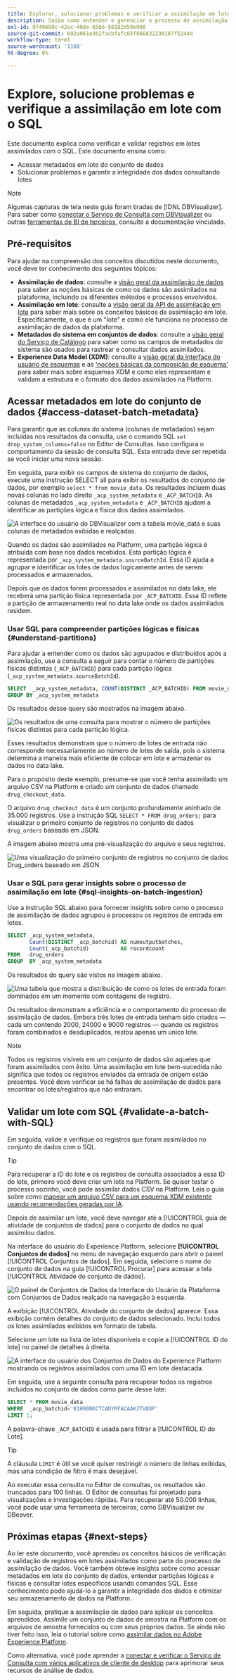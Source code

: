 ```yaml
---
title: Explorar, solucionar problemas e verificar a assimilação em lote com o SQL
description: Saiba como entender e gerenciar o processo de assimilação de dados no Adobe Experience Platform. Este documento inclui como verificar lotes e consultar dados assimilados.
exl-id: 8f49680c-42ec-488e-8586-50182d50e900
source-git-commit: 692a061e3b2facbfafc65f966832230187f5244d
workflow-type: tm+mt
source-wordcount: '1160'
ht-degree: 0%

---
```


# Explore, solucione problemas e verifique a assimilação em lote com o SQL

Este documento explica como verificar e validar registros em lotes assimilados com o SQL. Este documento ensina como:

- Acessar metadados em lote do conjunto de dados
- Solucionar problemas e garantir a integridade dos dados consultando lotes

>[!NOTE]
>
>Algumas capturas de tela neste guia foram tiradas de [!DNL DBVisualizer]. Para saber como [conectar o Serviço de Consulta com DBVisualizer](../clients/dbvisulaizer.md) ou outras [ferramentas de BI de terceiros](../clients/overview.md), consulte a documentação vinculada.

## Pré-requisitos

Para ajudar na compreensão dos conceitos discutidos neste documento, você deve ter conhecimento dos seguintes tópicos:

- **Assimilação de dados**: consulte a [visão geral da assimilação de dados](../../ingestion/home.md) para saber as noções básicas de como os dados são assimilados na plataforma, incluindo os diferentes métodos e processos envolvidos.
- **Assimilação em lote**: consulte a [visão geral da API de assimilação em lote](../../ingestion/batch-ingestion/overview.md) para saber mais sobre os conceitos básicos de assimilação em lote. Especificamente, o que é um &quot;lote&quot; e como ele funciona no processo de assimilação de dados da plataforma.
- **Metadados do sistema em conjuntos de dados**: consulte a [visão geral do Serviço de Catálogo](../../catalog/home.md) para saber como os campos de metadados do sistema são usados para rastrear e consultar dados assimilados.
- **Experience Data Model (XDM)**: consulte a [visão geral da interface do usuário de esquemas](../../xdm/ui/overview.md) e as [&#39;noções básicas da composição de esquema&#39;](../../xdm/schema/composition.md) para saber mais sobre esquemas XDM e como eles representam e validam a estrutura e o formato dos dados assimilados na Platform.

## Acessar metadados em lote do conjunto de dados {#access-dataset-batch-metadata}

Para garantir que as colunas do sistema (colunas de metadados) sejam incluídas nos resultados da consulta, use o comando SQL `set drop_system_columns=false` no Editor de Consultas. Isso configura o comportamento da sessão de consulta SQL. Esta entrada deve ser repetida se você iniciar uma nova sessão.

Em seguida, para exibir os campos de sistema do conjunto de dados, execute uma instrução SELECT all para exibir os resultados do conjunto de dados, por exemplo `select * from movie_data`. Os resultados incluem duas novas colunas no lado direito `_acp_system_metadata` e `_ACP_BATCHID`. As colunas de metadados `_acp_system_metadata` e `_ACP_BATCHID` ajudam a identificar as partições lógica e física dos dados assimilados.

![A interface do usuário do DBVisualizer com a tabela movie_data e suas colunas de metadados exibidas e realçadas.](../images/use-cases/movie_data-table-with-metadata-columns.png)

Quando os dados são assimilados na Platform, uma partição lógica é atribuída com base nos dados recebidos. Esta partição lógica é representada por `_acp_system_metadata.sourceBatchId`. Essa ID ajuda a agrupar e identificar os lotes de dados logicamente antes de serem processados e armazenados.

Depois que os dados forem processados e assimilados no data lake, ele receberá uma partição física representada por `_ACP_BATCHID`. Essa ID reflete a partição de armazenamento real no data lake onde os dados assimilados residem.

### Usar SQL para compreender partições lógicas e físicas {#understand-partitions}

Para ajudar a entender como os dados são agrupados e distribuídos após a assimilação, use a consulta a seguir para contar o número de partições físicas distintas (`_ACP_BATCHID`) para cada partição lógica (`_acp_system_metadata.sourceBatchId`).

```SQL
SELECT  _acp_system_metadata, COUNT(DISTINCT _ACP_BATCHID) FROM movie_data
GROUP BY _acp_system_metadata
```

Os resultados desse query são mostrados na imagem abaixo.

![Os resultados de uma consulta para mostrar o número de partições físicas distintas para cada partição lógica.](../images/use-cases/logical-and-physical-partition-count.png)

Esses resultados demonstram que o número de lotes de entrada não corresponde necessariamente ao número de lotes de saída, pois o sistema determina a maneira mais eficiente de colocar em lote e armazenar os dados no data lake.

Para o propósito deste exemplo, presume-se que você tenha assimilado um arquivo CSV na Platform e criado um conjunto de dados chamado `drug_checkout_data`.

O arquivo `drug_checkout_data` é um conjunto profundamente aninhado de 35.000 registros. Use a instrução SQL `SELECT * FROM drug_orders;` para visualizar o primeiro conjunto de registros no conjunto de dados `drug_orders` baseado em JSON.

A imagem abaixo mostra uma pré-visualização do arquivo e seus registros.

![Uma visualização do primeiro conjunto de registros no conjunto de dados Drug_orders baseado em JSON.](../images/use-cases/drug-orders-preview.png)

### Usar o SQL para gerar insights sobre o processo de assimilação em lote {#sql-insights-on-batch-ingestion}

Use a instrução SQL abaixo para fornecer insights sobre como o processo de assimilação de dados agrupou e processou os registros de entrada em lotes.

```sql
SELECT _acp_system_metadata,
       Count(DISTINCT _acp_batchid) AS numoutputbatches,
       Count(_acp_batchid)          AS recordcount
FROM   drug_orders
GROUP  BY _acp_system_metadata 
```

Os resultados do query são vistos na imagem abaixo.

![Uma tabela que mostra a distribuição de como os lotes de entrada foram dominados em um momento com contagens de registro.](../images/use-cases/distribution-of-input-batches.png)

Os resultados demonstram a eficiência e o comportamento do processo de assimilação de dados. Embora três lotes de entrada tenham sido criados — cada um contendo 2000, 24000 e 9000 registros — quando os registros foram combinados e desduplicados, restou apenas um único lote.

>[!NOTE]
>
>Todos os registros visíveis em um conjunto de dados são aqueles que foram assimilados com êxito. Uma assimilação em lote bem-sucedida não significa que todos os registros enviados da entrada de origem estão presentes. Você deve verificar se há falhas de assimilação de dados para encontrar os lotes/registros que não entraram.

## Validar um lote com SQL {#validate-a-batch-with-SQL}

Em seguida, valide e verifique os registros que foram assimilados no conjunto de dados com o SQL.

>[!TIP]
>
>Para recuperar a ID do lote e os registros de consulta associados a essa ID do lote, primeiro você deve criar um lote na Platform. Se quiser testar o processo sozinho, você pode assimilar dados CSV na Platform. Leia o guia sobre como [mapear um arquivo CSV para um esquema XDM existente usando recomendações geradas por IA](../../ingestion/tutorials/map-csv/recommendations.md).

Depois de assimilar um lote, você deve navegar até a [!UICONTROL guia de atividade de conjuntos de dados] para o conjunto de dados no qual assimilou dados.

Na interface do usuário do Experience Platform, selecione **[!UICONTROL Conjuntos de dados]** no menu de navegação esquerdo para abrir o painel [!UICONTROL Conjuntos de dados]. Em seguida, selecione o nome do conjunto de dados na guia [!UICONTROL Procurar] para acessar a tela [!UICONTROL Atividade do conjunto de dados].

![O painel de Conjuntos de Dados da Interface do Usuário da Plataforma com Conjuntos de Dados realçado na navegação à esquerda.](../images/use-cases/datasets-workspace.png)

A exibição [!UICONTROL Atividade do conjunto de dados] aparece. Essa exibição contém detalhes do conjunto de dados selecionado. Inclui todos os lotes assimilados exibidos em formato de tabela.

Selecione um lote na lista de lotes disponíveis e copie a [!UICONTROL ID do lote] no painel de detalhes à direita.

![A interface do usuário dos Conjuntos de Dados do Experience Platform mostrando os registros assimilados com uma ID em lote destacada.](../images/use-cases/batch-id.png)

Em seguida, use a seguinte consulta para recuperar todos os registros incluídos no conjunto de dados como parte desse lote:

```sql
SELECT * FROM movie_data
WHERE  _acp_batchid='01H00BKCTCADYRFACAAKJTVQ8P' 
LIMIT 1;
```

A palavra-chave `_ACP_BATCHID` é usada para filtrar a [!UICONTROL ID do Lote].

>[!TIP]
>
>A cláusula `LIMIT` é útil se você quiser restringir o número de linhas exibidas, mas uma condição de filtro é mais desejável.

Ao executar essa consulta no Editor de consultas, os resultados são truncados para 100 linhas. O Editor de consultas foi projetado para visualizações e investigações rápidas. Para recuperar até 50.000 linhas, você pode usar uma ferramenta de terceiros, como DBVisualizer ou DBeaver.

## Próximas etapas {#next-steps}

Ao ler este documento, você aprendeu os conceitos básicos de verificação e validação de registros em lotes assimilados como parte do processo de assimilação de dados. Você também obteve insights sobre como acessar metadados em lote do conjunto de dados, entender partições lógicas e físicas e consultar lotes específicos usando comandos SQL. Esse conhecimento pode ajudá-lo a garantir a integridade dos dados e otimizar seu armazenamento de dados na Platform.

Em seguida, pratique a assimilação de dados para aplicar os conceitos aprendidos. Assimile um conjunto de dados de amostra na Platform com os arquivos de amostra fornecidos ou com seus próprios dados. Se ainda não tiver feito isso, leia o tutorial sobre como [assimilar dados no Adobe Experience Platform](../../ingestion/tutorials/ingest-batch-data.md).

Como alternativa, você pode aprender a [conectar e verificar o Serviço de Consulta com vários aplicativos de cliente de desktop](../clients/overview.md) para aprimorar seus recursos de análise de dados.
